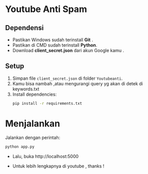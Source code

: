 # Youtube Anti Spam

## Dependensi
- Pastikan Windows sudah terinstall **Git** .
- Pastikan di CMD sudah terinstall **Python**.
- Download **client_secret.json** dari akun Google kamu .

## Setup
1. Simpan file `client_secret.json` di folder `Youtubeanti`.
2. Kamu bisa nambah ,atau mengurangi query yg akan di detek di keywords.txt
3. Install dependencies:
   ```bash
   pip install -r requirements.txt

# Menjalankan
Jalankan dengan perintah:
```bash
python app.py
```
- Lalu, buka 
  http://localhost:5000

- Untuk lebih lengkapnya di youtube , thanks !
